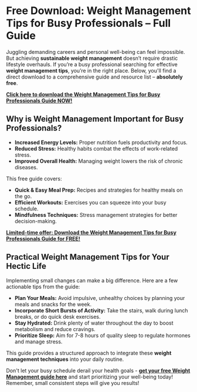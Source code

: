 # Free Download: Weight Management Tips for Busy Professionals – Full Guide

Juggling demanding careers and personal well-being can feel impossible. But achieving **sustainable weight management** doesn’t require drastic lifestyle overhauls. If you’re a busy professional searching for effective **weight management tips**, you’re in the right place. Below, you'll find a direct download to a comprehensive guide and resource list – **absolutely free**.

[**Click here to download the Weight Management Tips for Busy Professionals Guide NOW!**](https://udemywork.com/weight-management-tips-for-busy-professionals)

## Why is Weight Management Important for Busy Professionals?

*   **Increased Energy Levels:** Proper nutrition fuels productivity and focus.
*   **Reduced Stress:** Healthy habits combat the effects of work-related stress.
*   **Improved Overall Health:** Managing weight lowers the risk of chronic diseases.

This free guide covers:

*   **Quick & Easy Meal Prep:** Recipes and strategies for healthy meals on the go.
*   **Efficient Workouts:** Exercises you can squeeze into your busy schedule.
*   **Mindfulness Techniques:** Stress management strategies for better decision-making.

[**Limited-time offer: Download the Weight Management Tips for Busy Professionals Guide for FREE!**](https://udemywork.com/weight-management-tips-for-busy-professionals)

## Practical Weight Management Tips for Your Hectic Life

Implementing small changes can make a big difference. Here are a few actionable tips from the guide:

*   **Plan Your Meals:** Avoid impulsive, unhealthy choices by planning your meals and snacks for the week.
*   **Incorporate Short Bursts of Activity:** Take the stairs, walk during lunch breaks, or do quick desk exercises.
*   **Stay Hydrated:** Drink plenty of water throughout the day to boost metabolism and reduce cravings.
*   **Prioritize Sleep:** Aim for 7-8 hours of quality sleep to regulate hormones and manage stress.

This guide provides a structured approach to integrate these **weight management techniques** into your daily routine.

Don't let your busy schedule derail your health goals - **[get your free Weight Management guide here](https://udemywork.com/weight-management-tips-for-busy-professionals)** and start prioritizing your well-being today! Remember, small consistent steps will give you results!
